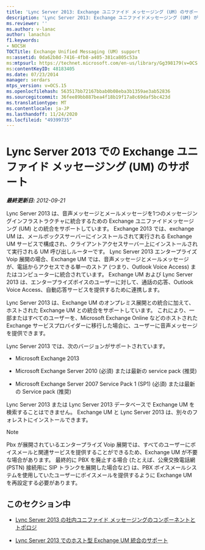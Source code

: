 ```yaml
---
title: 'Lync Server 2013: Exchange ユニファイド メッセージング (UM) のサポート'
description: 'Lync Server 2013: Exchange ユニファイドメッセージング (UM) がサポートされています。'
ms.reviewer: ''
ms.author: v-lanac
author: lanachin
f1.keywords:
- NOCSH
TOCTitle: Exchange Unified Messaging (UM) support
ms:assetid: 0da62b8d-7416-4fb8-a405-381ca805c53a
ms:mtpsurl: https://technet.microsoft.com/en-us/library/Gg398179(v=OCS.15)
ms:contentKeyID: 48183405
ms.date: 07/23/2014
manager: serdars
mtps_version: v=OCS.15
ms.openlocfilehash: 563517bb72167bbab0b08eba3b1359ae3ab52836
ms.sourcegitcommit: 36fee89bb887bea4f18b19f17a8c69daf5bc423d
ms.translationtype: MT
ms.contentlocale: ja-JP
ms.lasthandoff: 11/24/2020
ms.locfileid: "49399735"
---
```

# <a name="exchange-unified-messaging-um-support-in-lync-server-2013"></a>Lync Server 2013 での Exchange ユニファイド メッセージング (UM) のサポート

<div data-xmlns="http://www.w3.org/1999/xhtml">

<div class="topic" data-xmlns="http://www.w3.org/1999/xhtml" data-msxsl="urn:schemas-microsoft-com:xslt" data-cs="https://msdn.microsoft.com/">

<div data-asp="https://msdn2.microsoft.com/asp">



</div>

<div id="mainSection">

<div id="mainBody">

<span> </span>

_**最終更新日:** 2012-09-21_

Lync Server 2013 は、音声メッセージとメールメッセージを1つのメッセージングインフラストラクチャに統合するための Exchange ユニファイドメッセージング (UM) との統合をサポートしています。 Exchange 2013 では、exchange UM は、メールボックスサーバーにインストールされて実行される Exchange UM サービスで構成され、クライアントアクセスサーバー上にインストールされて実行される UM 呼び出しルーターです。 Lync Server 2013 エンタープライズ Voip 展開の場合、Exchange UM では、音声メッセージとメールメッセージが、電話からアクセスできる単一のストア (つまり、Outlook Voice Access) またはコンピューターに統合されています。 Exchange UM および Lync Server 2013 は、エンタープライズボイスのユーザーに対して、通話の応答、Outlook Voice Access、自動応答サービスを提供するために連携します。

Lync Server 2013 は、Exchange UM のオンプレミス展開との統合に加えて、ホストされた Exchange UM との統合をサポートしています。 これにより、一部またはすべてのユーザーを、Microsoft Exchange Online などのホストされた Exchange サービスプロバイダーに移行した場合に、ユーザーに音声メッセージを提供できます。

Lync Server 2013 では、次のバージョンがサポートされています。

  - Microsoft Exchange 2013

  - Microsoft Exchange Server 2010 (必須) または最新の service pack (推奨)

  - Microsoft Exchange Server 2007 Service Pack 1 (SP1) (必須) または最新の Service pack (推奨)

Lync Server 2013 または Lync Server 2013 データベースで Exchange UM を検索することはできません。 Exchange UM と Lync Server 2013 は、別々のフォレストにインストールできます。

<div>


> [!NOTE]  
> Pbx が展開されているエンタープライズ Voip 展開では、すべてのユーザーにボイスメールと関連サービスを提供することができるため、Exchange UM が不要な場合があります。 最終的に PBX を廃止する場合 (たとえば、公衆交換電話網 (PSTN) 接続用に SIP トランクを展開した場合など) は、PBX ボイスメールシステムを使用していたユーザーにボイスメールを提供するように Exchange UM を再設定する必要があります。



</div>

<div>

## <a name="in-this-section"></a>このセクション中

  - [Lync Server 2013 の社内ユニファイド メッセージングのコンポーネントとトポロジ](lync-server-2013-components-and-topologies-for-on-premises-unified-messaging.md)

  - [Lync Server 2013 でのホスト型 Exchange UM 統合のサポート](lync-server-2013-support-for-hosted-exchange-um-integration.md)

</div>

</div>

<span> </span>

</div>

</div>

</div>

